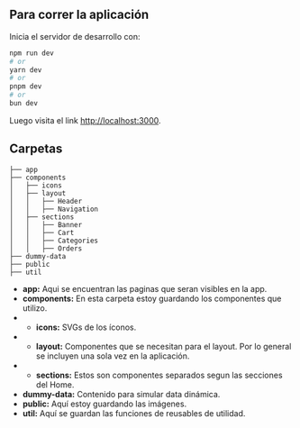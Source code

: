 ## Para correr la aplicación

Inicia el servidor de desarrollo con:

```bash
npm run dev
# or
yarn dev
# or
pnpm dev
# or
bun dev
```

Luego visita el link [http://localhost:3000](http://localhost:3000).

## Carpetas

```
├── app
├── components
│   ├── icons
│   ├── layout
│   │   ├── Header
│   │   ├── Navigation
│   ├── sections
│   │   ├── Banner
│   │   ├── Cart
│   │   ├── Categories
│   │   ├── Orders
├── dummy-data
├── public
├── util
```
- **app:** Aqui se encuentran las paginas que seran visibles en la app.
- **components:** En esta carpeta estoy guardando los componentes que utilizo.
- - **icons:** SVGs de los íconos.
- - **layout:** Componentes que se necesitan para el layout. Por lo general se incluyen una sola vez en la aplicación.
- - **sections:** Estos son componentes separados segun las secciones del Home.
- **dummy-data:** Contenido para simular data dinámica.
- **public:** Aquí estoy guardando las imágenes.
- **util:** Aquí se guardan las funciones de reusables de utilidad.
